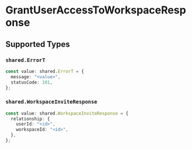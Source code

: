 # GrantUserAccessToWorkspaceResponse


## Supported Types

### `shared.ErrorT`

```typescript
const value: shared.ErrorT = {
  message: "<value>",
  statusCode: 101,
};
```

### `shared.WorkspaceInviteResponse`

```typescript
const value: shared.WorkspaceInviteResponse = {
  relationship: {
    userId: "<id>",
    workspaceId: "<id>",
  },
};
```

